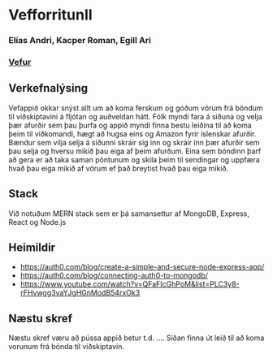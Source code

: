 # VefforritunII
### Elías Andri, Kacper Roman, Egill Ari
### [Vefur](https://baenda.github.io/)
## Verkefnalýsing
Vefappið okkar snýst allt um að koma ferskum og góðum vörum frá böndum til viðskiptavini á fljótan og auðveldan hátt. Fólk myndi fara á síðuna og velja þær afurðir sem þau þurfa og appið myndi finna bestu leiðina til að koma þeim til viðkomandi, hægt að hugsa eins og Amazon fyrir íslenskar afurðir.    
Bændur sem vilja selja á síðunni skráir sig inn og skráir inn þær afurðir sem þau selja og hversu mikið þau eiga af þeim afurðum. Eina sem bóndinn þarf að gera er að taka saman pöntunum og skila þeim til sendingar og uppfæra hvað þau eiga mikið af vörum ef það breytist hvað þau eiga mikið.
## Stack
Við notuðum MERN stack sem er þá samansettur af MongoDB, Express, React og Node.js



## Heimildir
* https://auth0.com/blog/create-a-simple-and-secure-node-express-app/
* https://auth0.com/blog/connecting-auth0-to-mongodb/
* https://www.youtube.com/watch?v=QFaFIcGhPoM&list=PLC3y8-rFHvwgg3vaYJgHGnModB54rxOk3

## Næstu skref
Næstu skref væru að pússa appið betur t.d. ....
Síðan finna út leið til að koma vorunum frá bónda til viðskiptavin.
